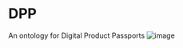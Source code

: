 # DPP
An ontology for Digital Product Passports
![image](https://github.com/JannekeBosma/DPP/assets/165405794/fb3c4fe9-40b5-4986-ba70-a64872b80c23)
